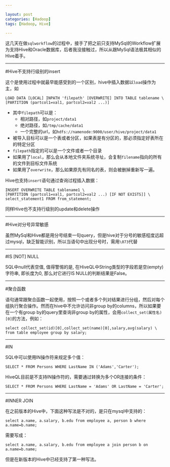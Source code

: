 ```yaml
---

layout: post
categories: [Hadoop]
tags: [Hadoop, Hive]

---
```


这几天在做`sqlworkflow`的过程中，接手了把之前只支持MySql的Workflow扩展为支持Hive和Oracle数据库，后者我没接触过，所以从跟MySql语法极其相似的Hive着手。

---

#Hive不支持行级别的insert

这个是使用过程中就最早能感受到的一个区别，hive中插入数据以`load`操作为主，如

```hive
LOAD DATA [LOCAL] INPATH 'filepath' [OVERWRITE] INTO TABLE tablename \
[PARTITION (partcol1=val1, partcol2=val2 ...)]
```

- 其中`filepath`可以是：
	- 相对路径，如`project/data1`
	- 绝对路径，如`/tmp/cache/data1`
	- 一个完整的url，如`hdfs://namenode:9000/user/hive/project/data1`
- 被导入目标可以是一个表或者分区，如果表是有分区的，那必须指定好表所在的特定分区
- `filepath`指定的可以是一个文件或者一个目录
- 如果用了`local`，那么会从本地文件夹系统寻址，会复制`filename`指向的所有的文件到目标文件系统
- 如果用了`overwrite`，那么如果原先有同名的表，则会被删掉重新写一遍。

Hive也支持`insert`语句通过查询过程插入数据：

```hive
INSERT OVERWRITE TABLE tablename1 \
[PARTITION (partcol1=val1, partcol2=val2 ...) [IF NOT EXISTS]] \
select_statement1 FROM from_statement;
```

同样Hive也不支持行级别的update和delete操作

---

#Hive对分号异常敏感

虽然MySql和Hive都是用分号结束一句query，但是hive对于分号的敏感程度远超过mysql，缺乏智能识别，所以当语句中出现分号时，需用`\073`代替

---

#IS [NOT] NULL

SQL中null代表空值, 值得警惕的是, 在HiveQL中String类型的字段若是空(empty)字符串, 即长度为0, 那么对它进行IS NULL的判断结果是False。

---

#聚合函数

语句通常跟聚合函数一起使用，按照一个或者多个列对结果进行分组，然后对每个组执行聚合操作。然而在hive中不允许访问非group by的columns，所以如果要在一个有group by的query里查询非group by的属性，会用`collect_set(属性名)[0]`的方法，例如：

```hive
select collect_set(id)[0],collect_set(name)[0],salary,avg(salary) \
from table employee group by salary;
```
---
#IN

SQL中可以使用IN操作符来规定多个值：

```
SELECT * FROM Persons WHERE LastName IN ('Adams','Carter');
```
HiveQL目前是不支持IN操作符的，需要通过转换为多个OR连接的条件：

```
SELECT * FROM Persons WHERE LastName = 'Adams' OR LastName = 'Carter';
```

---

#INNER JOIN

在之前版本的Hive中，下面这种写法是不对的，是只在mysql中支持的：

```
select a.name, a.salary, b.edu from employee a, person b where a.name=b.name;
```

需要写成：

```
select a.name, a.salary, b.edu from employee a join person b on a.name=b.name;
```

但是在新版本的Hive中已经支持了第一种写法。